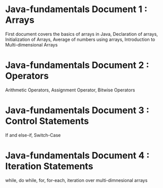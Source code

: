 # Java-fundamentals Document 1 : Arrays
First document covers the basics of arrays in Java,
Declaration of arrays,
Initialization of Arrays,
Average of numbers using arrays,
Introduction to Multi-dimensional Arrays

# Java-fundamentals Document 2 : Operators
Arithmetic Operators,
Assignment Operator,
Bitwise Operators

# Java-fundamentals Document 3 : Control Statements
If and else-if,
Switch-Case

# Java-fundamentals Document 4 : Iteration Statements
while,
do while,
for,
for-each,
iteration over multi-dimnesional arrays
